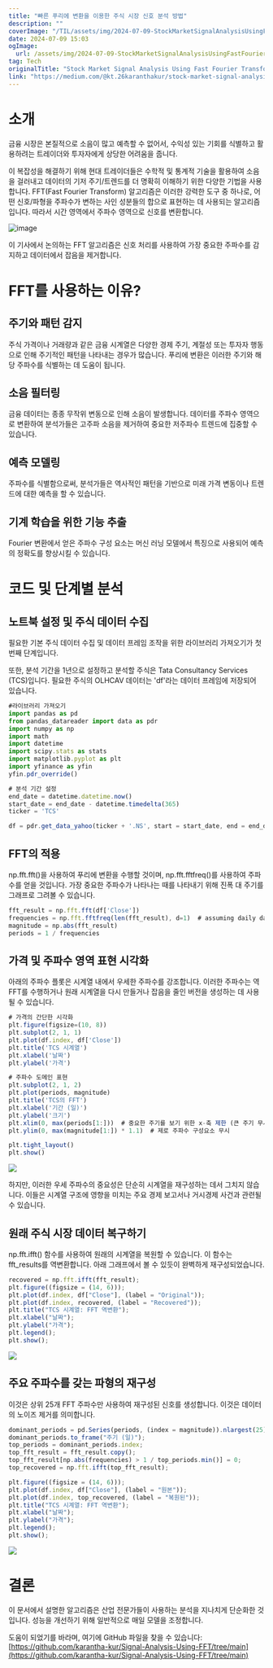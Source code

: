 ```yaml
---
title: "빠른 푸리에 변환을 이용한 주식 시장 신호 분석 방법"
description: ""
coverImage: "/TIL/assets/img/2024-07-09-StockMarketSignalAnalysisUsingFastFourierTransform_0.png"
date: 2024-07-09 15:03
ogImage:
  url: /assets/img/2024-07-09-StockMarketSignalAnalysisUsingFastFourierTransform_0.png
tag: Tech
originalTitle: "Stock Market Signal Analysis Using Fast Fourier Transform"
link: "https://medium.com/@kt.26karanthakur/stock-market-signal-analysis-using-fast-fourier-transform-e3bdde7bcee6"
---
```


# 소개

금융 시장은 본질적으로 소음이 많고 예측할 수 없어서, 수익성 있는 기회를 식별하고 활용하려는 트레이더와 투자자에게 상당한 어려움을 줍니다.

이 복잡성을 해결하기 위해 현대 트레이더들은 수학적 및 통계적 기술을 활용하여 소음을 걸러내고 데이터의 기저 주기/트렌드를 더 명확히 이해하기 위한 다양한 기법을 사용합니다. FFT(Fast Fourier Transform) 알고리즘은 이러한 강력한 도구 중 하나로, 어떤 신호/파형을 주파수가 변하는 사인 성분들의 합으로 표현하는 데 사용되는 알고리즘입니다. 따라서 시간 영역에서 주파수 영역으로 신호를 변환합니다.

![image](https://miro.medium.com/v2/resize:fit:1400/1*e-_z80BnbHWyFTfRLblJ_w.gif)

<!-- TIL 수평 -->

<ins class="adsbygoogle"
     style="display:block"
     data-ad-client="ca-pub-4877378276818686"
     data-ad-slot="1549334788"
     data-ad-format="auto"
     data-full-width-responsive="true"></ins>

<script>
(adsbygoogle = window.adsbygoogle || []).push({});
</script>

이 기사에서 논의하는 FFT 알고리즘은 신호 처리를 사용하여 가장 중요한 주파수를 감지하고 데이터에서 잡음을 제거합니다.

# FFT를 사용하는 이유?

## 주기와 패턴 감지

주식 가격이나 거래량과 같은 금융 시계열은 다양한 경제 주기, 계절성 또는 투자자 행동으로 인해 주기적인 패턴을 나타내는 경우가 많습니다. 푸리에 변환은 이러한 주기와 해당 주파수를 식별하는 데 도움이 됩니다.

<!-- TIL 수평 -->

<ins class="adsbygoogle"
     style="display:block"
     data-ad-client="ca-pub-4877378276818686"
     data-ad-slot="1549334788"
     data-ad-format="auto"
     data-full-width-responsive="true"></ins>

<script>
(adsbygoogle = window.adsbygoogle || []).push({});
</script>

## 소음 필터링

금융 데이터는 종종 무작위 변동으로 인해 소음이 발생합니다. 데이터를 주파수 영역으로 변환하여 분석가들은 고주파 소음을 제거하여 중요한 저주파수 트렌드에 집중할 수 있습니다.

## 예측 모델링

주파수를 식별함으로써, 분석가들은 역사적인 패턴을 기반으로 미래 가격 변동이나 트렌드에 대한 예측을 할 수 있습니다.

<!-- TIL 수평 -->

<ins class="adsbygoogle"
     style="display:block"
     data-ad-client="ca-pub-4877378276818686"
     data-ad-slot="1549334788"
     data-ad-format="auto"
     data-full-width-responsive="true"></ins>

<script>
(adsbygoogle = window.adsbygoogle || []).push({});
</script>

## 기계 학습을 위한 기능 추출

Fourier 변환에서 얻은 주파수 구성 요소는 머신 러닝 모델에서 특징으로 사용되어 예측의 정확도를 향상시킬 수 있습니다.

# 코드 및 단계별 분석

## 노트북 설정 및 주식 데이터 수집

<!-- TIL 수평 -->

<ins class="adsbygoogle"
     style="display:block"
     data-ad-client="ca-pub-4877378276818686"
     data-ad-slot="1549334788"
     data-ad-format="auto"
     data-full-width-responsive="true"></ins>

<script>
(adsbygoogle = window.adsbygoogle || []).push({});
</script>

필요한 기본 주식 데이터 수집 및 데이터 프레임 조작을 위한 라이브러리 가져오기가 첫 번째 단계입니다.

또한, 분석 기간을 1년으로 설정하고 분석할 주식은 Tata Consultancy Services (TCS)입니다. 필요한 주식의 OLHCAV 데이터는 'df'라는 데이터 프레임에 저장되어 있습니다.

```js
#라이브러리 가져오기
import pandas as pd
from pandas_datareader import data as pdr
import numpy as np
import math
import datetime
import scipy.stats as stats
import matplotlib.pyplot as plt
import yfinance as yfin
yfin.pdr_override()

# 분석 기간 설정
end_date = datetime.datetime.now()
start_date = end_date - datetime.timedelta(365)
ticker = 'TCS'

df = pdr.get_data_yahoo(ticker + '.NS', start = start_date, end = end_date)
```

## FFT의 적용

<!-- TIL 수평 -->

<ins class="adsbygoogle"
     style="display:block"
     data-ad-client="ca-pub-4877378276818686"
     data-ad-slot="1549334788"
     data-ad-format="auto"
     data-full-width-responsive="true"></ins>

<script>
(adsbygoogle = window.adsbygoogle || []).push({});
</script>

np.fft.fft()을 사용하여 푸리에 변환을 수행할 것이며, np.fft.fftfreq()를 사용하여 주파수를 얻을 것입니다. 가장 중요한 주파수가 나타나는 때를 나타내기 위해 진폭 대 주기를 그래프로 그려볼 수 있습니다.

```js
fft_result = np.fft.fft(df['Close'])
frequencies = np.fft.fftfreq(len(fft_result), d=1)  # assuming daily data, d=1
magnitude = np.abs(fft_result)
periods = 1 / frequencies
```

## 가격 및 주파수 영역 표현 시각화

아래의 주파수 플롯은 시계열 내에서 우세한 주파수를 강조합니다. 이러한 주파수는 역 FFT를 수행하거나 원래 시계열을 다시 만들거나 잡음을 줄인 버전을 생성하는 데 사용될 수 있습니다.

<!-- TIL 수평 -->

<ins class="adsbygoogle"
     style="display:block"
     data-ad-client="ca-pub-4877378276818686"
     data-ad-slot="1549334788"
     data-ad-format="auto"
     data-full-width-responsive="true"></ins>

<script>
(adsbygoogle = window.adsbygoogle || []).push({});
</script>

```js
# 가격의 간단한 시각화
plt.figure(figsize=(10, 8))
plt.subplot(2, 1, 1)
plt.plot(df.index, df['Close'])
plt.title('TCS 시계열')
plt.xlabel('날짜')
plt.ylabel('가격')

# 주파수 도메인 표현
plt.subplot(2, 1, 2)
plt.plot(periods, magnitude)
plt.title('TCS의 FFT')
plt.xlabel('기간 (일)')
plt.ylabel('크기')
plt.xlim(0, max(periods[1:]))  # 중요한 주기를 보기 위한 x-축 제한 (큰 주기 무시)
plt.ylim(0, max(magnitude[1:]) * 1.1)  # 제로 주파수 구성요소 무시

plt.tight_layout()
plt.show()
```

<img src="/TIL/assets/img/2024-07-09-StockMarketSignalAnalysisUsingFastFourierTransform_0.png" />

하지만, 이러한 우세 주파수의 중요성은 단순히 시계열을 재구성하는 데서 그치지 않습니다. 이들은 시계열 구조에 영향을 미치는 주요 경제 보고서나 거시경제 사건과 관련될 수 있습니다.

## 원래 주식 시장 데이터 복구하기

<!-- TIL 수평 -->

<ins class="adsbygoogle"
     style="display:block"
     data-ad-client="ca-pub-4877378276818686"
     data-ad-slot="1549334788"
     data-ad-format="auto"
     data-full-width-responsive="true"></ins>

<script>
(adsbygoogle = window.adsbygoogle || []).push({});
</script>

np.fft.ifft() 함수를 사용하여 원래의 시계열을 복원할 수 있습니다. 이 함수는 fft_results를 역변환합니다. 아래 그래프에서 볼 수 있듯이 완벽하게 재구성되었습니다.

```js
recovered = np.fft.ifft(fft_result);
plt.figure((figsize = (14, 6)));
plt.plot(df.index, df["Close"], (label = "Original"));
plt.plot(df.index, recovered, (label = "Recovered"));
plt.title("TCS 시계열: FFT 역변환");
plt.xlabel("날짜");
plt.ylabel("가격");
plt.legend();
plt.show();
```

<img src="/TIL/assets/img/2024-07-09-StockMarketSignalAnalysisUsingFastFourierTransform_1.png" />

## 주요 주파수를 갖는 파형의 재구성

<!-- TIL 수평 -->

<ins class="adsbygoogle"
     style="display:block"
     data-ad-client="ca-pub-4877378276818686"
     data-ad-slot="1549334788"
     data-ad-format="auto"
     data-full-width-responsive="true"></ins>

<script>
(adsbygoogle = window.adsbygoogle || []).push({});
</script>

이것은 상위 25개 FFT 주파수만 사용하여 재구성된 신호를 생성합니다. 이것은 데이터의 노이즈 제거를 의미합니다.

```js
dominant_periods = pd.Series(periods, (index = magnitude)).nlargest(25);
dominant_periods.to_frame("주기 (일)");
top_periods = dominant_periods.index;
top_fft_result = fft_result.copy();
top_fft_result[np.abs(frequencies) > 1 / top_periods.min()] = 0;
top_recovered = np.fft.ifft(top_fft_result);

plt.figure((figsize = (14, 6)));
plt.plot(df.index, df["Close"], (label = "원본"));
plt.plot(df.index, top_recovered, (label = "복원된"));
plt.title("TCS 시계열: FFT 역변환");
plt.xlabel("날짜");
plt.ylabel("가격");
plt.legend();
plt.show();
```

<img src="/TIL/assets/img/2024-07-09-StockMarketSignalAnalysisUsingFastFourierTransform_2.png" />

# 결론

<!-- TIL 수평 -->

<ins class="adsbygoogle"
     style="display:block"
     data-ad-client="ca-pub-4877378276818686"
     data-ad-slot="1549334788"
     data-ad-format="auto"
     data-full-width-responsive="true"></ins>

<script>
(adsbygoogle = window.adsbygoogle || []).push({});
</script>

이 문서에서 설명한 알고리즘은 산업 전문가들이 사용하는 분석을 지나치게 단순화한 것입니다. 성능을 개선하기 위해 일반적으로 매일 모델을 조정합니다.

도움이 되었기를 바라며, 여기에 GitHub 파일을 찾을 수 있습니다: [https://github.com/karantha-kur/Signal-Analysis-Using-FFT/tree/main](https://github.com/karantha-kur/Signal-Analysis-Using-FFT/tree/main)
